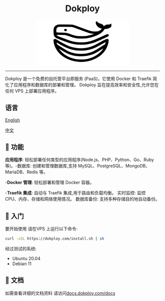 

<div align="center">
   <h1 align="center">Dokploy</h1>
</div>

<div align="center" style="width:100%;">
<img src="https://raw.githubusercontent.com/Dokploy/dokploy/main/logo.png" alt="Reflex Logo"  style="width:60%;">
</div>
<hr>



Dokploy 是一个免费的自托管平台即服务 (PaaS)，它使用 Docker 和 Traefik 简化了应用程序和数据库的部署和管理。 Dokploy 旨在提高效率和安全性,允许您在任何 VPS 上部署应用程序。

## 语言 
[English](README.md) 

[中文](README-zh.md)





## 🌟 功能

**应用程序**: 轻松部署任何类型的应用程序(Node.js、PHP、Python、Go、Ruby 等)。-数据库: 创建和管理数据库,支持 MySQL、PostgreSQL、MongoDB、MariaDB、Redis 等。

-**Docker 管理**: 轻松部署和管理 Docker 容器。

-**Traefik 集成**: 自动与 Traefik 集成,用于路由和负载均衡。
实时监控: 监控 CPU、内存、存储和网络使用情况。
数据库备份: 支持多种存储目的地自动备份。

## 🚀 入门
要开始使用 请在VPS 上运行以下命令:

```bash
curl -sSL https://dokploy.com/install.sh | sh
```

经过测试的系统:

- Ubuntu 20.04
- Debian 11
  
## 📄 文档

如需查看详细的文档资料 请访问[docs.dokploy.com/docs](https://docs.dokploy.com)
